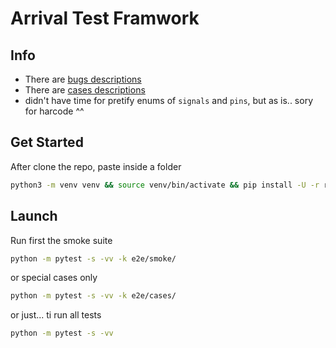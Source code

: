 # Arrival Test Framwork

## Info

- There are [bugs descriptions](./bugs.md)
- There are [cases descriptions](./cases.md)
- didn't have time for pretify enums of `signals` and `pins`, but as is.. sory for harcode ^^

## Get Started
After clone the repo, paste inside a folder

```bash
python3 -m venv venv && source venv/bin/activate && pip install -U -r requirements.txt
```

## Launch

Run first the smoke suite

```bash
python -m pytest -s -vv -k e2e/smoke/
```

or special cases only

```bash
python -m pytest -s -vv -k e2e/cases/
```

or just... ti run all tests

```bash
python -m pytest -s -vv
```
